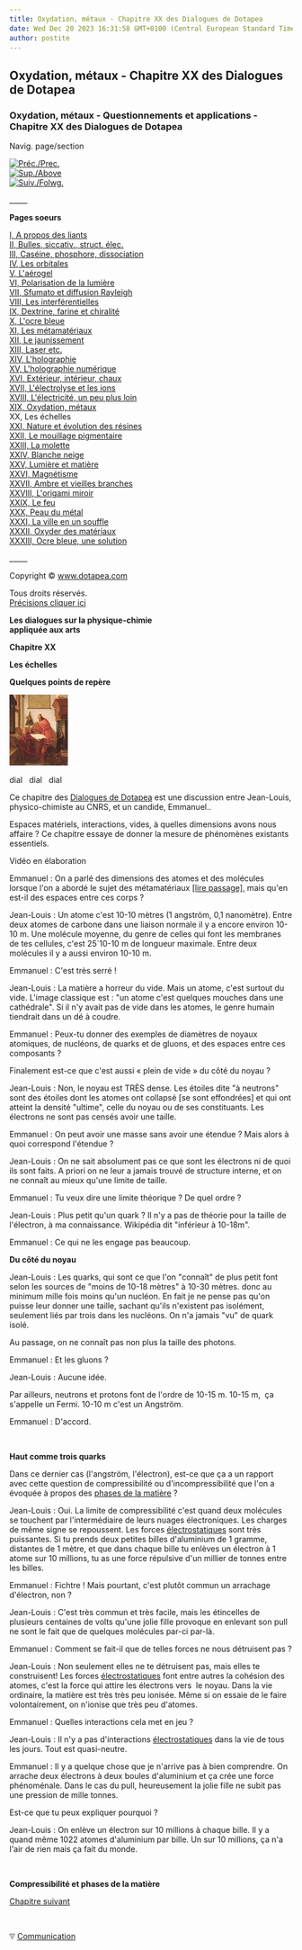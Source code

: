```yaml
---
title: Oxydation, métaux - Chapitre XX des Dialogues de Dotapea
date: Wed Dec 20 2023 16:31:58 GMT+0100 (Central European Standard Time)
author: postite
---
```


## Oxydation, métaux - Chapitre XX des Dialogues de Dotapea
### Oxydation, métaux - Questionnements et applications - Chapitre XX des Dialogues de Dotapea
 Navig. page/section

[![Préc./Prec.](_derived/back_cmp_themenoir010_back.gif)](chap19oxydationsmetaux.html)  
[![Sup./Above](_derived/up_cmp_themenoir010_up.gif)](dialoguesdotapea.html)  
[![Suiv./Folwg.](_derived/next_cmp_themenoir010_next.gif)](chap21resines.html)

\_\_\_\_\_

**Pages soeurs**

[I, A propos des liants](chap01liants.html)  
[II, Bulles, siccativ., struct. élec.](chap02bullessiccativation.html)  
[III, Caséine, phosphore, dissociation](chap03caseine.html)  
[IV, Les orbitales](chap04orbitales.html)  
[V, L'aérogel](chap05aerogel.html)  
[VI, Polarisation de la lumière](chap06polaris.html)  
[VII, Sfumato et diffusion Rayleigh](chap07rayleigh.html)  
[VIII, Les interférentielles](chap08interferences.html)  
[IX, Dextrine, farine et chiralité](chap09dextrine.html)  
[X, L'ocre bleue](chap10ocrebleue.html)  
[XI, Les métamatériaux](chap11metamateriaux.html)  
[XII, Le jaunissement](chap12jaunissement.html)  
[XIII, Laser etc.](chap13laser.html)  
[XIV, L'holographie](chap14holographie.html)  
[XV, L'holographie numérique](chap15holographienum.html)  
[XVI, Extérieur, intérieur, chaux](chap16interieurexterieurchaux.html)  
[XVII, L'électrolyse et les ions](chap17electrolyseions.html)  
[XVIII, L'électricité, un peu plus loin](chap18electriciteplusloin.html)  
[XIX, Oxydation, métaux](chap19oxydationsmetaux.html)  
XX, Les échelles  
[XXI, Nature et évolution des résines](chap21resines.html)  
[XXII, Le mouillage pigmentaire](chap22mouillage.html)  
[XXIII, La molette](chap23molette.html)  
[XXIV, Blanche neige](chap24blancheneige.html)  
[XXV, Lumière et matière](chap25lumiereetmatiere.html)  
[XXVI, Magnétisme](chap26magnetisme.html)  
[XXVII, Ambre et vieilles branches](chap27ambre.html)  
[XXVIII, L'origami miroir](chap28origamimiroir.html)  
[XXIX, Le feu](chap29feu.html)  
[XXX, Peau du métal](chap30peaudumetal.html)  
[XXXI, La ville en un souffle](chap31bellastock.html)  
[XXXII, Oxyder des matériaux](chap32oxydermateriaux.html)  
[XXXIII, Ocre bleue, une solution](chap33ocrebleuesimulation.html)

\_\_\_\_\_

Copyright © www.dotapea.com

Tous droits réservés.  
[Précisions cliquer ici](droitscopie.html)

**Les dialogues sur la physique-chimie  
appliquée aux arts**

**Chapitre XX**

**Les échelles**

**Quelques points de repère**

[![](images/chap00cornelissavantvw.jpg)](dialoguesdotapea.html#notecornelis)

dial   dial   dial

Ce chapitre des [Dialogues de Dotapea](dialoguesdotapea.html) est une discussion entre Jean-Louis, physico-chimiste au CNRS, et un candide, Emmanuel..

Espaces matériels, interactions, vides, à quelles dimensions avons nous affaire ? Ce chapitre essaye de donner la mesure de phénomènes existants essentiels.

Vidéo en élaboration

Emmanuel : On a parlé des dimensions des atomes et des molécules lorsque l'on a abordé le sujet des métamatériaux [\[lire passage\]](chap11metamateriaux.html#echelles), mais qu'en est-il des espaces entre ces corps ?

Jean-Louis : Un atome c'est 10\-10 mètres (1 angström, 0,1 nanomètre). Entre deux atomes de carbone dans une liaison normale il y a encore environ 10\-10 m. Une molécule moyenne, du genre de celles qui font les membranes de tes cellules, c'est 25´10\-10 m de longueur maximale. Entre deux molécules il y a aussi environ 10\-10 m.

Emmanuel : C'est très serré !

Jean-Louis : La matière a horreur du vide. Mais un atome, c'est surtout du vide. L'image classique est : "un atome c'est quelques mouches dans une cathédrale". Si il n'y avait pas de vide dans les atomes, le genre humain tiendrait dans un dé à coudre.

Emmanuel : Peux-tu donner des exemples de diamètres de noyaux atomiques, de nucléons, de quarks et de gluons, et des espaces entre ces composants ?

Finalement est-ce que c'est aussi « plein de vide » du côté du noyau ?

Jean-Louis : Non, le noyau est TRÈS dense. Les étoiles dite "à neutrons" sont des étoiles dont les atomes ont collapsé \[se sont effondrées\] et qui ont atteint la densité "ultime", celle du noyau ou de ses constituants. Les électrons ne sont pas censés avoir une taille.

Emmanuel : On peut avoir une masse sans avoir une étendue ? Mais alors à quoi correspond l'étendue ?

Jean-Louis : On ne sait absolument pas ce que sont les électrons ni de quoi ils sont faits. A priori on ne leur a jamais trouvé de structure interne, et on ne connaît au mieux qu'une limite de taille.

Emmanuel : Tu veux dire une limite théorique ? De quel ordre ?

Jean-Louis : Plus petit qu'un quark ? Il n'y a pas de théorie pour la taille de l'électron, à ma connaissance. Wikipédia dit "inférieur à 10\-18m".

Emmanuel : Ce qui ne les engage pas beaucoup.

**Du côté du noyau**

Jean-Louis : Les quarks, qui sont ce que l'on "connaît" de plus petit font selon les sources de "moins de 10\-18 mètres" à 10\-30 mètres. donc au minimum mille fois moins qu'un nucléon. En fait je ne pense pas qu'on puisse leur donner une taille, sachant qu'ils n'existent pas isolément, seulement liés par trois dans les nucléons. On n'a jamais "vu" de quark isolé.

Au passage, on ne connaît pas non plus la taille des photons.

Emmanuel : Et les gluons ?

Jean-Louis : Aucune idée.

Par ailleurs, neutrons et protons font de l'ordre de 10\-15 m. 10\-15 m,  ça s'appelle un Fermi. 10\-10 m c'est un Angström.

Emmanuel : D'accord.

 

**Haut comme trois quarks**

Dans ce dernier cas (l'angström, l'électron), est-ce que ça a un rapport avec cette question de compressibilité ou d'incompressibilité que l'on a évoquée à propos des [phases de la matière](gazliquidessolides.html) ?

Jean-Louis : Oui. La limite de compressibilité c'est quand deux molécules se touchent par l'intermédiaire de leurs nuages électroniques. Les charges de même signe se repoussent. Les forces [électrostatiques](electricite.html#electrostatique) sont très puissantes. Si tu prends deux petites billes d'aluminium de 1 gramme, distantes de 1 mètre, et que dans chaque bille tu enlèves un électron à 1 atome sur 10 millions, tu as une force répulsive d'un millier de tonnes entre les billes.

Emmanuel : Fichtre ! Mais pourtant, c'est plutôt commun un arrachage d'électron, non ?

Jean-Louis : C'est très commun et très facile, mais les étincelles de plusieurs centaines de volts qu'une jolie fille provoque en enlevant son pull ne sont le fait que de quelques molécules par-ci par-là.

Emmanuel : Comment se fait-il que de telles forces ne nous détruisent pas ?

Jean-Louis : Non seulement elles ne te détruisent pas, mais elles te construisent! Les forces [électrostatiques](electricite.html#electrostatique) font entre autres la cohésion des atomes, c'est la force qui attire les électrons vers  le noyau. Dans la vie ordinaire, la matière est très très peu ionisée. Même si on essaie de le faire volontairement, on n'ionise que très peu d'atomes.

Emmanuel : Quelles interactions cela met en jeu ?

Jean-Louis : Il n'y a pas d'interactions [électrostatiques](electricite.html#electrostatique) dans la vie de tous les jours. Tout est quasi-neutre.

Emmanuel : Il y a quelque chose que je n'arrive pas à bien comprendre. On arrache deux électrons à deux boules d'aluminium et ça crée une force phénoménale. Dans le cas du pull, heureusement la jolie fille ne subit pas une pression de mille tonnes.

Est-ce que tu peux expliquer pourquoi ?

Jean-Louis : On enlève un électron sur 10 millions à chaque bille. Il y a quand même 1022 atomes d'aluminium par bille. Un sur 10 millions, ça n'a l'air de rien mais ça fait du monde.

 

**Compressibilité et phases de la matière**

[Chapitre suivant](chap21resines.html)



 ![](images/transparent122x1.gif)

![](images/flechebas.gif) [Communication](http://www.artrealite.com/annonceurs.htm)